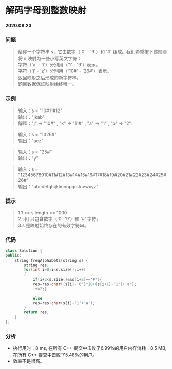 # 解码字母到整数映射
#### 2020.08.23

### 问题
>给你一个字符串 s，它由数字（'0' - '9'）和 '#' 组成。我们希望按下述规则将 s 映射为一些小写英文字符：          
	字符（'a' - 'i'）分别用（'1' - '9'）表示。                 
	字符（'j' - 'z'）分别用（'10#' - '26#'）表示。                       
返回映射之后形成的新字符串。                  
题目数据保证映射始终唯一。                   

### 示例
>输入：s = "10#11#12"            
输出："jkab"                         
解释："j" -> "10#" , "k" -> "11#" , "a" -> "1" , "b" -> "2".                                        

>输入：s = "1326#"                           
输出："acz"                                  

>输入：s = "25#"                 
输出："y"                                    

>输入：s = "12345678910#11#12#13#14#15#16#17#18#19#20#21#22#23#24#25#26#"                     
输出："abcdefghijklmnopqrstuvwxyz"                                   

### 提示
>1.1 <= s.length <= 1000                         
2.s[i] 只包含数字（'0'-'9'）和 '#' 字符。                                    
3.s 是映射始终存在的有效字符串。                          

### 代码
```c++
class Solution {
public:
    string freqAlphabets(string s) {
        string res;
        for(int i=0;i<s.size();i++)
        {
            if(i+2<s.size()&&s[i+2]=='#'){
            res=res+char((s[i]-'0')*10+(s[i+1]-'1')+'a');
            i+=2;}

            else
            res=res+char(s[i]-'1'+'a');
        }
        return res;
    }
};
```

### 分析
 - 执行用时：8 ms, 在所有 C++ 提交中击败了6.99%的用户内存消耗：8.5 MB, 在所有 C++ 提交中击败了5.48%的用户。
 - 效率不是很高。
